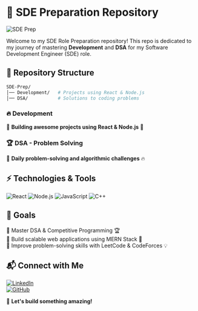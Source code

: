 # 🚀 SDE Preparation Repository

![SDE Prep](https://github.com/your-username/SDE-Repo/assets/banner.gif)

Welcome to my SDE Role Preparation repository! This repo is dedicated to my journey of mastering **Development** and **DSA** for my Software Development Engineer (SDE) role.

## 📂 Repository Structure

```bash
SDE-Prep/
│── Development/   # Projects using React & Node.js
│── DSA/           # Solutions to coding problems
```

### 🔥 Development
🚧 **Building awesome projects using React & Node.js** 🚀

<!-- ```bash
📌 Project 1 - [Project Name](https://github.com/your-username/project-1)
📌 Project 2 - [Project Name](https://github.com/your-username/project-2)
``` -->

### 🏆 DSA - Problem Solving
📌 **Daily problem-solving and algorithmic challenges** 🔥


## ⚡ Technologies & Tools
![React](https://img.shields.io/badge/React-61DAFB?style=for-the-badge&logo=react&logoColor=black)
![Node.js](https://img.shields.io/badge/Node.js-339933?style=for-the-badge&logo=nodedotjs&logoColor=white)
![JavaScript](https://img.shields.io/badge/JavaScript-F7DF1E?style=for-the-badge&logo=javascript&logoColor=black)
![C++](https://img.shields.io/badge/C%2B%2B-00599C?style=for-the-badge&logo=c%2B%2B&logoColor=white)


## 🎯 Goals
🎯 Master DSA & Competitive Programming 🏆  
🎯 Build scalable web applications using MERN Stack 🚀  
🎯 Improve problem-solving skills with LeetCode & CodeForces 💡  

## 📬 Connect with Me
[![LinkedIn](https://img.shields.io/badge/LinkedIn-0A66C2?style=for-the-badge&logo=linkedin&logoColor=white)](https://www.linkedin.com/in/your-profile)  
[![GitHub](https://img.shields.io/badge/GitHub-181717?style=for-the-badge&logo=github&logoColor=white)](https://github.com/your-username)  

🚀 **Let's build something amazing!**

